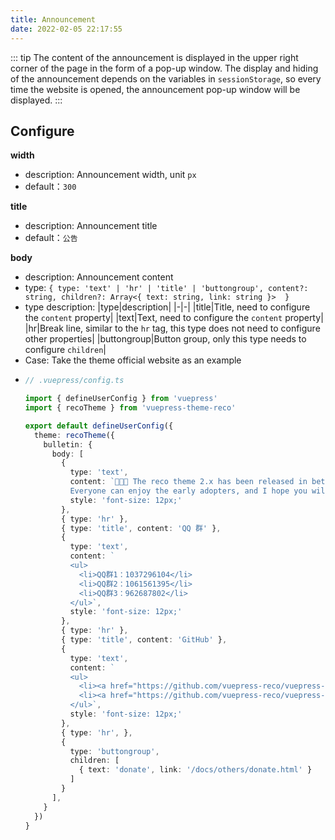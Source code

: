 ```yaml
---
title: Announcement
date: 2022-02-05 22:17:55
---
```


::: tip
The content of the announcement is displayed in the upper right corner of the page in the form of a pop-up window. The display and hiding of the announcement depends on the variables in `sessionStorage`, so every time the website is opened, the announcement pop-up window will be displayed.
:::

## Configure

**width**

- description: Announcement width, unit `px`
- default：`300`

**title**

- description: Announcement title
- default：`公告`

**body**

- description: Announcement content
- type: `{
    type: 'text' | 'hr' | 'title' | 'buttongroup',
    content?: string,
    children?: Array<{ text: string, link: string }> 
  }`
- type description:
  |type|description|
  |-|-|
  |title|Title, need to configure the `content` property|
  |text|Text, need to configure the `content` property|
  |hr|Break line, similar to the `hr` tag, this type does not need to configure other properties|
  |buttongroup|Button group, only this type needs to configure `children`|
- Case: Take the theme official website as an example
- 
  ```ts
  // .vuepress/config.ts

  import { defineUserConfig } from 'vuepress'
  import { recoTheme } from 'vuepress-theme-reco'

  export default defineUserConfig({
    theme: recoTheme({
      bulletin: {
        body: [
          {
            type: 'text',
            content: `🎉🎉🎉 The reco theme 2.x has been released in beta version, and there will be no major updates until the latest version is released.
            Everyone can enjoy the early adopters, and I hope you will actively feedback the experience in the QQ group and GitHub, and I will respond as soon as possible.`,
            style: 'font-size: 12px;'
          },
          { type: 'hr' },
          { type: 'title', content: 'QQ 群' },
          {
            type: 'text',
            content: `
            <ul>
              <li>QQ群1：1037296104</li>
              <li>QQ群2：1061561395</li>
              <li>QQ群3：962687802</li>
            </ul>`,
            style: 'font-size: 12px;'
          },
          { type: 'hr' },
          { type: 'title', content: 'GitHub' },
          {
            type: 'text',
            content: `
            <ul>
              <li><a href="https://github.com/vuepress-reco/vuepress-theme-reco/issues">Issues<a/></li>
              <li><a href="https://github.com/vuepress-reco/vuepress-theme-reco/discussions/1">Discussions<a/></li>
            </ul>`,
            style: 'font-size: 12px;'
          },
          { type: 'hr', },
          {
            type: 'buttongroup',
            children: [
              { text: 'donate', link: '/docs/others/donate.html' }
            ]
          }
        ],
      }
    })
  }
  ```


